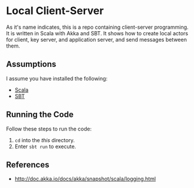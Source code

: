 Local Client-Server
===================

As it's name indicates, this is a repo containing client-server programming.
It is written in Scala with Akka and SBT. It shows how to create local actors 
for client, key server, and application server, and send messages between them.

Assumptions
-----------

I assume you have installed the following:

*  [Scala](http://www.scala-lang.org/download/)
*  [SBT](http://www.scala-sbt.org/download.html)

Running the Code
----------------

Follow these steps to run the code:

1.  `cd` into the _this_ directory.
2.  Enter `sbt run` to execute.

References
----------

*  http://doc.akka.io/docs/akka/snapshot/scala/logging.html

